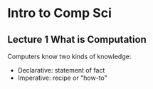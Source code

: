 # Intro to Comp Sci
## Lecture 1 What is Computation

Computers know two kinds of knowledge:
- Declarative: statement of fact
- Imperative: recipe or "how-to"